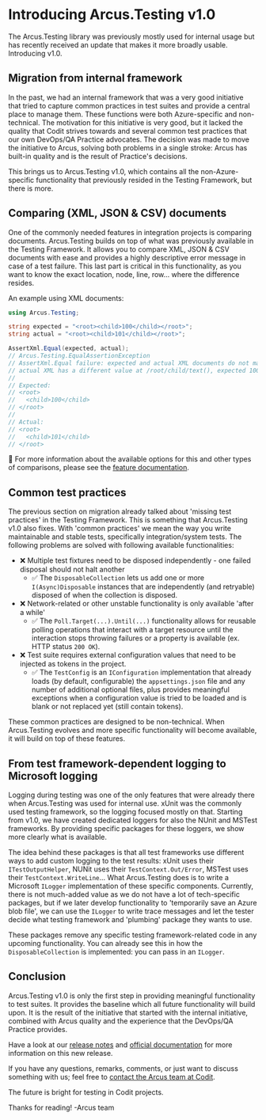 # Introducing Arcus.Testing v1.0
The Arcus.Testing library was previously mostly used for internal usage but has recently received an update that makes it more broadly usable. Introducing v1.0.

## Migration from internal framework
In the past, we had an internal framework that was a very good initiative that tried to capture common practices in test suites and provide a central place to manage them. These functions were both Azure-specific and non-technical. The motivation for this initiative is very good, but it lacked the quality that Codit strives towards and several common test practices that our own DevOps/QA Practice advocates. The decision was made to move the initiative to Arcus, solving both problems in a single stroke: Arcus has built-in quality and is the result of Practice's decisions.

This brings us to Arcus.Testing v1.0, which contains all the non-Azure-specific functionality that previously resided in the Testing Framework, but there is more.

## Comparing (XML, JSON & CSV) documents
One of the commonly needed features in integration projects is comparing documents. Arcus.Testing builds on top of what was previously available in the Testing Framework. It allows you to compare XML, JSON & CSV documents with ease and provides a highly descriptive error message in case of a test failure. This last part is critical in this functionality, as you want to know the exact location, node, line, row... where the difference resides.

An example using XML documents:

```csharp
using Arcus.Testing;

string expected = "<root><child>100</child></root>";
string actual = "<root><child>101</child></root>";

AssertXml.Equal(expected, actual);
// Arcus.Testing.EqualAssertionException
// AssertXml.Equal failure: expected and actual XML documents do not match
// actual XML has a different value at /root/child/text(), expected 100 while actual 101
//
// Expected:
// <root>
//   <child>100</child>
// </root>
//
// Actual:
// <root>
//   <child>101</child>
// </root>
```

🔗 For more information about the available options for this and other types of comparisons, please see the [feature documentation](https://testing.arcus-azure.net/features/assertion/).

## Common test practices
The previous section on migration already talked about 'missing test practices' in the Testing Framework. This is something that Arcus.Testing v1.0 also fixes. With 'common practices' we mean the way you write maintainable and stable tests, specifically integration/system tests. The following problems are solved with following available functionalities:

* ❌ Multiple test fixtures need to be disposed independently - one failed disposal should not halt another
  * ✅ The `DisposableCollection` lets us add one or more `I(Async)Disposable` instances that are independently (and retryable) disposed of when the collection is disposed.
* ❌ Network-related or other unstable functionality is only available 'after a while'
  * ✅ The `Poll.Target(...).Until(...)` functionality allows for reusable polling operations that interact with a target resource until the interaction stops throwing failures or a property is available (ex. HTTP status `200 OK`).
* ❌ Test suite requires external configuration values that need to be injected as tokens in the project.
  * ✅ The `TestConfig` is an `IConfiguration` implementation that already loads (by default, configurable) the `appsettings.json` file and any number of additional optional files, plus provides meaningful exceptions when a configuration value is tried to be loaded and is blank or not replaced yet (still contain tokens).

These common practices are designed to be non-technical. When Arcus.Testing evolves and more specific functionality will become available, it will build on top of these features.

## From test framework-dependent logging to Microsoft logging
Logging during testing was one of the only features that were already there when Arcus.Testing was used for internal use. xUnit was the commonly used testing framework, so the logging focused mostly on that. Starting from v1.0, we have created dedicated loggers for also the NUnit and MSTest frameworks. By providing specific packages for these loggers, we show more clearly what is available.

The idea behind these packages is that all test frameworks use different ways to add custom logging to the test results: xUnit uses their `ITestOutputHelper`, NUNit uses their `TestContext.Out/Error`, MSTest uses their `TestContext.WriteLine`... What Arcus.Testing does is to write a Microsoft `ILogger` implementation of these specific components. Currently, there is not much-added value as we do not have a lot of tech-specific packages, but if we later develop functionality to 'temporarily save an Azure blob file', we can use the `ILogger` to write trace messages and let the tester decide what testing framework and 'plumbing' package they wants to use.

These packages remove any specific testing framework-related code in any upcoming functionality. You can already see this in how the `DisposableCollection` is implemented: you can pass in an `ILogger`.

## Conclusion
Arcus.Testing v1.0 is only the first step in providing meaningful functionality to test suites. It provides the baseline which all future functionality will build upon. It is the result of the initiative that started with the internal initiative, combined with Arcus quality and the experience that the DevOps/QA Practice provides.

Have a look at our [release notes](https://github.com/arcus-azure/arcus.testing/releases/tag/v1.0.0) and [official documentation](https://testing.arcus-azure.net/) for more information on this new release.

If you have any questions, remarks, comments, or just want to discuss something with us; feel free to [contact the Arcus team at Codit](https://github.com/arcus-azure/arcus.testing/issues/new/choose).

The future is bright for testing in Codit projects.

Thanks for reading!
-Arcus team
